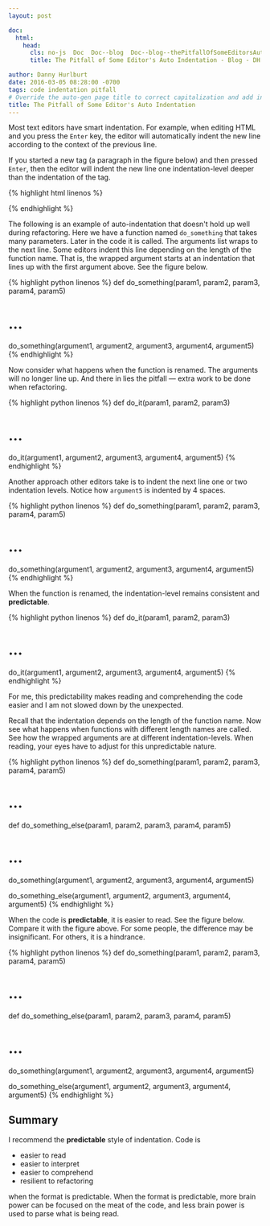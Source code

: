 ```yaml
---
layout: post

doc:
  html:
    head:
      cls: no-js  Doc  Doc--blog  Doc--blog--thePitfallOfSomeEditorsAutoIndentation
      title: The Pitfall of Some Editor's Auto Indentation - Blog - DH

author: Danny Hurlburt
date: 2016-03-05 08:28:00 -0700
tags: code indentation pitfall
# Override the auto-gen page title to correct capitalization and add in missing punctuation.
title: The Pitfall of Some Editor's Auto Indentation
---
```


Most text editors have smart indentation.  For example, when editing HTML and you press the `Enter` key, the editor
will automatically indent the new line according to the context of the previous line.
<!-- stop excerpt -->
If you started a new tag (a paragraph in the figure below) and then pressed `Enter`, then the editor will indent the
new line one indentation-level deeper than the indentation of the tag.

{% highlight html linenos %}
<body>
    <p>
        <!-- Caret auto-indented to here. -->
    </p>
</body>
{% endhighlight %}

The following is an example of auto-indentation that doesn't hold up well during refactoring.  Here we have a
function named `do_something` that takes many parameters.  Later in the code it is called.  The arguments list
wraps to the next line.  Some editors indent this line depending on the length of the function name.  That is,
the wrapped argument starts at an indentation that lines up with the first argument above.  See the figure
below.

{% highlight python linenos %}
def do_something(param1, param2, param3, param4, param5)
  # ...

do_something(argument1, argument2, argument3, argument4,
             argument5)
{% endhighlight %}

Now consider what happens when the function is renamed.  The arguments will no longer line up.  And there in
lies the pitfall &mdash; extra work to be done when refactoring.

{% highlight python linenos %}
def do_it(param1, param2, param3)
  # ...

do_it(argument1, argument2, argument3, argument4,
             argument5)
{% endhighlight %}

Another approach other editors take is to indent the next line one or two indentation levels.  Notice how `argument5`
is indented by 4 spaces.

{% highlight python linenos %}
def do_something(param1, param2, param3, param4, param5)
  # ...

do_something(argument1, argument2, argument3, argument4,
    argument5)
{% endhighlight %}

When the function is renamed, the indentation-level remains consistent and **predictable**.

{% highlight python linenos %}
def do_it(param1, param2, param3)
  # ...

do_it(argument1, argument2, argument3, argument4,
    argument5)
{% endhighlight %}

For me, this predictability makes reading and comprehending the code easier and I am not slowed down by the
unexpected.

Recall that the indentation depends on the length of the function name.  Now see what happens when functions
with different length names are called.  See how the wrapped arguments are at different indentation-levels.  When
reading, your eyes have to adjust for this unpredictable nature.

{% highlight python linenos %}
def do_something(param1, param2, param3, param4, param5)
  # ...

def do_something_else(param1, param2, param3, param4, param5)
  # ...

do_something(argument1, argument2, argument3, argument4,
             argument5)

do_something_else(argument1, argument2, argument3, argument4,
                  argument5)
{% endhighlight %}

When the code is **predictable**, it is easier to read.  See the figure below.  Compare it with the figure above.
For some people, the difference may be insignificant.  For others, it is a hindrance.

{% highlight python linenos %}
def do_something(param1, param2, param3, param4, param5)
  # ...

def do_something_else(param1, param2, param3, param4, param5)
  # ...

do_something(argument1, argument2, argument3, argument4,
    argument5)

do_something_else(argument1, argument2, argument3, argument4,
    argument5)
{% endhighlight %}

## Summary

I recommend the **predictable** style of indentation.  Code is

* easier to read
* easier to interpret
* easier to comprehend
* resilient to refactoring

when the format is predictable.  When the format is predictable, more brain power can be focused on the meat of the code, and
less brain power is used to parse what is being read.
